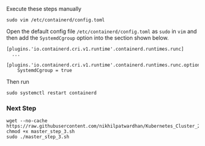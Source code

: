 Execute these steps manually

```
sudo vim /etc/containerd/config.toml
```

Open the default config file `/etc/containerd/config.toml` as `sudo` in `vim` and then add the `SystemdCgroup` option into the section shown below.
```
[plugins.'io.containerd.cri.v1.runtime'.containerd.runtimes.runc]
  ...
  [plugins.'io.containerd.cri.v1.runtime'.containerd.runtimes.runc.options]
    SystemdCgroup = true
```

Then run
```
sudo systemctl restart containerd
```

### Next Step
```
wget --no-cache https://raw.githubusercontent.com/nikhilpatwardhan/Kubernetes_Cluster_24_04/refs/heads/main/master_step_3.sh
chmod +x master_step_3.sh
sudo ./master_step_3.sh
```